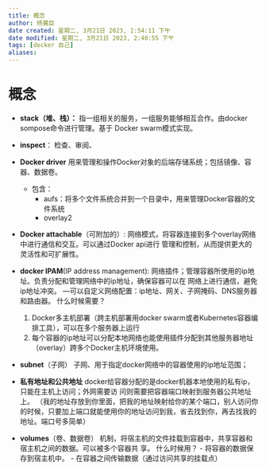 ```yaml
---
title: 概念
author: 杨翼臣
date created: 星期二, 3月21日 2023, 1:54:11 下午
date modified: 星期二, 3月21日 2023, 2:48:55 下午
tags: [docker 自己]
aliases: 
---
```

# 概念
- **stack（堆、栈）：**
指一组相关的服务，一组服务能够相互合作。由docker sompose命令进行管理。基于
Docker swarm模式实现。
 - **inspect**：
	检查、审阅、

- **Docker driver**
用来管理和操作Docker对象的后端存储系统；包括镜像、容器、数据卷。
	- 包含：
		- aufs：将多个文件系统合并到一个目录中，用来管理Docker容器的文件系统
		- overlay2
- **Docker attachable**（可附加的）:
网络模式，将容器连接到多个overlay网络中进行通信和交互。可以通过Docker api进行
管理和控制，从而提供更大的灵活性和可扩展性。
- **docker IPAM**(IP address management):
网络插件；管理容器所使用的ip地址。负责分配和管理网络中的ip地址，确保容器可以在
网络上进行通信，避免ip地址冲突。
		—可以自定义网络配置：ip地址、网关、子网掩码、DNS服务器和路由器。
	什么时候需要？
	1. Docker多主机部署（跨主机部署用docker swarm或者Kubernetes容器编排工具），可以在多个服务器上运行
	2. 每个容器的ip地址可以分配本地网络也能使用插件分配到其他服务器地址（overlay）跨多个Docker主机环境使用。
- **subnet**（子网）
	  子网、用于指定docker网络中的容器使用的ip地址范围；

 - **私有地址和公共地址**
docker给容器分配的是docker机器本地使用的私有ip，只能在主机上访问；外网需要访
问则需要把容器端口映射到服务器公共地址上。
（我的地址存放到你里面，把我的地址映射给你的某个端口，别人访问你的时候，只要加上端口就能使用你的地址访问到我，省去找到你，再去找我的地址。端口号多简单）
- **volumes**（卷、数据卷）
机制，将宿主机的文件挂载到容器中，共享容器和宿主机之间的数据。可以被多个容器共
享。
什么时候用？
		- 将容器的数据保存到宿主机中。
		-  在容器之间传输数据（通过访问共享的挂载点）




